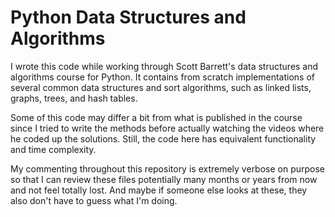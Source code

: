 # Python Data Structures and Algorithms

I wrote this code while working through Scott Barrett's data structures and algorithms course for Python. It contains from scratch implementations of several common data structures and sort algorithms, such as linked lists, graphs, trees, and hash tables.

Some of this code may differ a bit from what is published in the course since I tried to write the methods before actually watching the videos where he coded up the solutions. Still, the code here has equivalent functionality and time complexity.

My commenting throughout this repository is extremely verbose on purpose so that I can review these files potentially many months or years from now and not feel totally lost. And maybe if someone else looks at these, they also don't have to guess what I'm doing.